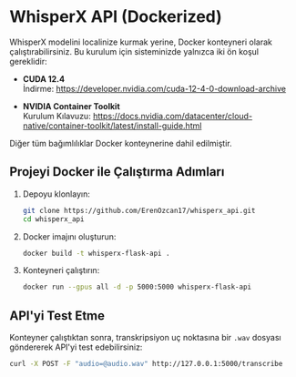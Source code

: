 # WhisperX API (Dockerized)

WhisperX modelini localinize kurmak yerine, Docker konteyneri olarak çalıştırabilirsiniz. Bu kurulum için sisteminizde yalnızca iki ön koşul gereklidir:

- **CUDA 12.4**  
  İndirme: https://developer.nvidia.com/cuda-12-4-0-download-archive
  
- **NVIDIA Container Toolkit**  
  Kurulum Kılavuzu: https://docs.nvidia.com/datacenter/cloud-native/container-toolkit/latest/install-guide.html

Diğer tüm bağımlılıklar Docker konteynerine dahil edilmiştir.

## Projeyi Docker ile Çalıştırma Adımları

1. Depoyu klonlayın:
    ```bash
    git clone https://github.com/ErenOzcan17/whisperx_api.git
    cd whisperx_api
    ```

2. Docker imajını oluşturun:
    ```bash
    docker build -t whisperx-flask-api .
    ```

3. Konteyneri çalıştırın:
    ```bash
    docker run --gpus all -d -p 5000:5000 whisperx-flask-api
    ```

## API'yi Test Etme

Konteyner çalıştıktan sonra, transkripsiyon uç noktasına bir `.wav` dosyası göndererek API'yi test edebilirsiniz:

```bash
curl -X POST -F "audio=@audio.wav" http://127.0.0.1:5000/transcribe
